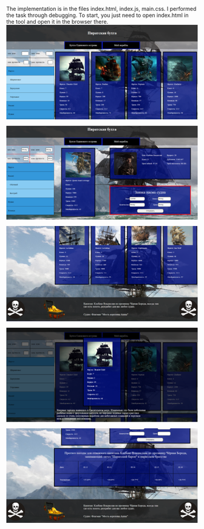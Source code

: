 The implementation is in the files index.html, index.js, main.css. I performed the task through debugging.
To start, you just need to open index.html in the tool and open it in the browser there.
![alt text](first.png)

![alt text](Second.png)

![alt text](third.png)

![alt text](fourth.png)

![alt text](fifth.png)

